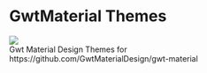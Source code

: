# GwtMaterial Themes
<img src="http://gwt-material-demo.herokuapp.com/bin/ic_gwt_logo.png" />
<br/>
Gwt Material Design Themes for https://github.com/GwtMaterialDesign/gwt-material <br>
